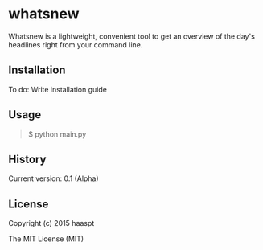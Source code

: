# whatsnew

Whatsnew is a lightweight, convenient tool to get an overview of the day's headlines right from your command line.

## Installation

To do: Write installation guide

## Usage

> $ python main.py

## History

Current version: 0.1 (Alpha)

## License

Copyright (c) 2015 haaspt

The MIT License (MIT)